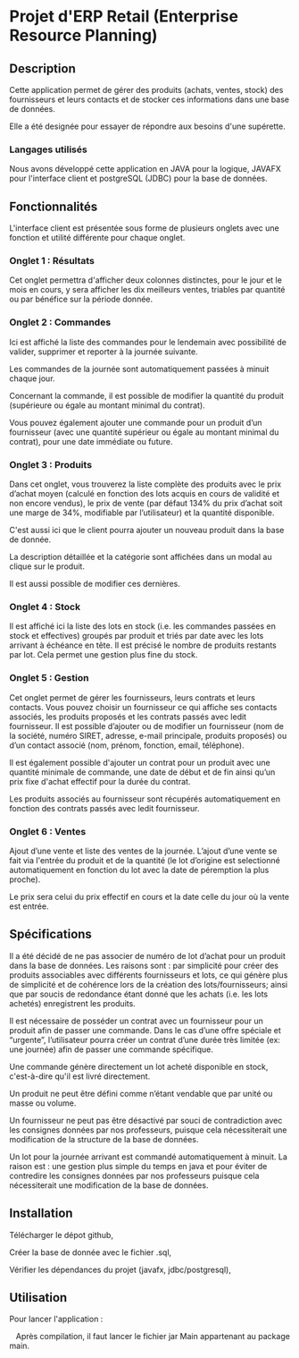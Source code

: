 # **Projet d'ERP Retail (Enterprise Resource Planning)**

## **Description**

Cette application permet de gérer des produits (achats, ventes, stock) des fournisseurs et leurs contacts et de stocker ces informations dans une base de données.

Elle a été designée pour essayer de répondre aux besoins d'une supérette.

### **Langages utilisés**

Nous avons développé cette application en JAVA pour la logique, JAVAFX pour l'interface client et postgreSQL (JDBC) pour la base de données.

## **Fonctionnalités**

L'interface client est présentée sous forme de plusieurs onglets avec une fonction et utilité différente pour chaque onglet.

### **Onglet 1 : Résultats**

Cet onglet permettra d'afficher deux colonnes distinctes, pour le jour et le mois en cours, y sera afficher les dix meilleurs ventes, triables par quantité ou par bénéfice sur la période donnée.

### **Onglet 2 : Commandes**

Ici est affiché la liste des commandes pour le lendemain avec possibilité de valider, supprimer et reporter à la journée suivante.

Les commandes de la journée sont automatiquement passées à minuit chaque jour.

Concernant la commande, il est possible de modifier la quantité du produit (supérieure ou égale au montant minimal du contrat).

Vous pouvez également ajouter une commande pour un produit d’un fournisseur (avec une quantité supérieur ou égale au montant minimal du contrat), pour une date immédiate ou future.

### **Onglet 3 : Produits**

Dans cet onglet, vous trouverez la liste complète des produits avec le prix d’achat moyen (calculé en fonction des lots acquis en cours de validité et non encore vendus), le prix de vente (par défaut 134% du prix d’achat soit une marge de 34%, modifiable par l’utilisateur) et la quantité disponible.

C'est aussi ici que le client pourra ajouter un nouveau produit dans la base de donnée.

La description détaillée et la catégorie sont affichées dans un modal au clique sur le produit.

Il est aussi possible de modifier ces dernières.

### **Onglet 4 : Stock**

Il est affiché ici la liste des lots en stock (i.e. les commandes passées en stock et effectives) groupés par produit et triés par date avec les lots arrivant à échéance en tête. Il est précisé le nombre de produits restants par lot. Cela permet une gestion plus fine du stock.

### **Onglet 5 : Gestion**

Cet onglet permet de gérer les fournisseurs, leurs contrats et leurs contacts. Vous pouvez choisir un fournisseur ce qui affiche ses contacts associés, les produits proposés et les contrats passés avec ledit fournisseur. Il est possible d’ajouter ou de modifier un fournisseur (nom de la société, numéro SIRET, adresse, e-mail principale, produits proposés) ou d’un contact associé (nom, prénom, fonction, email, téléphone).

Il est également possible d'ajouter un contrat pour un produit avec une quantité minimale de commande, une date de début et de fin ainsi qu’un prix fixe d'achat effectif pour la durée du contrat.

Les produits associés au fournisseur sont récupérés automatiquement en fonction des contrats passés avec ledit fournisseur.

### **Onglet 6 : Ventes**

Ajout d’une vente et liste des ventes de la journée. L’ajout d’une vente se fait via l'entrée du produit et de la quantité (le lot d’origine est selectionné automatiquement en fonction du lot avec la date de péremption la plus proche).

Le prix sera celui du prix effectif en cours et la date celle du jour où la vente est entrée.

## **Spécifications**

Il a été décidé de ne pas associer de numéro de lot d’achat pour un produit dans la base de données. Les raisons sont : par simplicité pour créer des produits associables avec différents fournisseurs et lots, ce qui génère plus de simplicité et de cohérence lors de la création des lots/fournisseurs; ainsi que par soucis de redondance étant donné que les achats (i.e. les lots achetés) enregistrent les produits.

Il est nécessaire de posséder un contrat avec un fournisseur pour un produit afin de passer une commande. Dans le cas d’une offre spéciale et “urgente”, l’utilisateur pourra créer un contrat d’une durée très limitée (ex: une journée) afin de passer une commande spécifique.

Une commande génère directement un lot acheté disponible en stock, c'est-à-dire qu'il est livré directement.

Un produit ne peut être défini comme n’étant vendable que par unité ou masse ou volume.

Un fournisseur ne peut pas être désactivé par souci de contradiction avec les consignes données par nos professeurs, puisque cela nécessiterait une modification de la structure de la base de données.

Un lot pour la journée arrivant est commandé automatiquement à minuit. La raison est : une gestion plus simple du temps en java et pour éviter de contredire les consignes données par nos professeurs puisque cela nécessiterait une modification de la base de données.

## **Installation**

Télécharger le dépot github,

Créer la base de donnée avec le fichier .sql,

Vérifier les dépendances du projet (javafx, jdbc/postgresql),

## **Utilisation**

Pour lancer l'application :

&nbsp;&nbsp;&nbsp;Après compilation, il faut lancer le fichier jar Main appartenant au package main.


